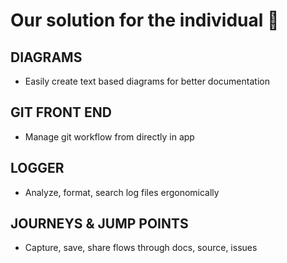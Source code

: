 # Our solution for the individual 🙋

## DIAGRAMS
  - Easily create text based diagrams for better documentation

## GIT FRONT END
  - Manage git workflow from directly in app

## LOGGER
  - Analyze, format, search log files ergonomically

## JOURNEYS & JUMP POINTS
  - Capture, save, share flows through docs, source, issues
